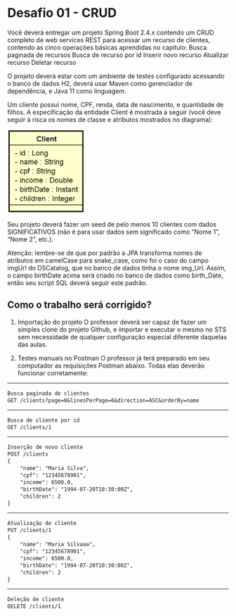 # Desafio 01 - CRUD

Você deverá entregar um projeto Spring Boot 2.4.x contendo um CRUD completo de web services REST para acessar um recurso de clientes, contendo as cinco operações básicas aprendidas no capítulo:
Busca paginada de recursos
Busca de recurso por id
Inserir novo recurso
Atualizar recurso
Deletar recurso

O projeto deverá estar com um ambiente de testes configurado acessando o banco de dados H2, deverá usar Maven como gerenciador de dependência, e Java 11 como linguagem.

Um cliente possui nome, CPF, renda, data de nascimento, e quantidade de filhos. A especificação da entidade Client é mostrada a seguir (você deve seguir à risca os nomes de classe e atributos mostrados no diagrama):

![Alt text](client.jpg)

Seu projeto deverá fazer um seed de pelo menos 10 clientes com dados SIGNIFICATIVOS (não é para usar dados sem significado como “Nome 1”, “Nome 2”, etc.).

Atenção: lembre-se de que por padrão a JPA transforma nomes de atributos em camelCase para snake_case, como foi o caso do campo imgUrl do DSCatalog, que no banco de dados tinha o nome img_Url. Assim, o campo birthDate acima será criado no banco de dados como birth_Date, então seu script SQL deverá seguir este padrão.

## Como o trabalho será corrigido?
1) Importação do projeto
   O professor deverá ser capaz de fazer um simples clone do projeto Github, e importar e executar o mesmo no STS sem necessidade de qualquer configuração especial diferente daquelas das aulas.

2) Testes manuais no Postman
   O professor já terá preparado em seu computador as requisições Postman abaixo. Todas elas deverão funcionar corretamente:
   
---
    Busca paginada de clientes
    GET /clients?page=0&linesPerPage=6&direction=ASC&orderBy=name
---
    Busca de cliente por id
    GET /clients/1
---
    Inserção de novo cliente
    POST /clients
    {
        "name": "Maria Silva",
        "cpf": "12345678901",
        "income": 6500.0,
        "birthDate": "1994-07-20T10:30:00Z",
        "children": 2
    }
---
    Atualização de cliente
    PUT /clients/1
    {
        "name": "Maria Silvaaa",
        "cpf": "12345678901",
        "income": 6500.0,
        "birthDate": "1994-07-20T10:30:00Z",
        "children": 2
    }
---
    Deleção de cliente
    DELETE /clients/1
